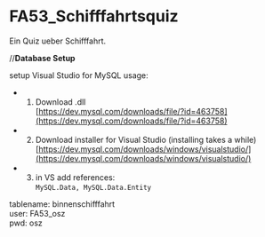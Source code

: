 # FA53_Schifffahrtsquiz

Ein Quiz ueber Schifffahrt.

//**Database Setup**

setup Visual Studio for MySQL usage:

* 1. Download .dll    
  [https://dev.mysql.com/downloads/file/?id=463758](https://dev.mysql.com/downloads/file/?id=463758)
* 2. Download installer for Visual Studio (installing takes a while)    
  [https://dev.mysql.com/downloads/windows/visualstudio/](https://dev.mysql.com/downloads/windows/visualstudio/)    
* 3. in VS add references:    
  `MySQL.Data, MySQL.Data.Entity`    

tablename: binnenschifffahrt    
user: FA53_osz    
pwd: osz    

